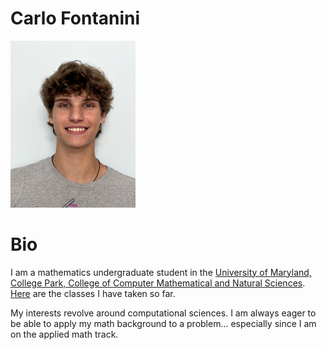 # Carlo Fontanini

<img src ="IMG_8506.jpeg" alt="A picture of myself" width="200"/>

# Bio 

I am a mathematics undergraduate student in the [University of Maryland, College Park, College of Computer Mathematical and Natural Sciences](https://cmns.umd.edu). [Here](info.txt) are the classes I have taken so far.

My interests revolve around computational sciences. I am always eager to be able to apply my math background to a problem... especially since I am on the applied math track. 


